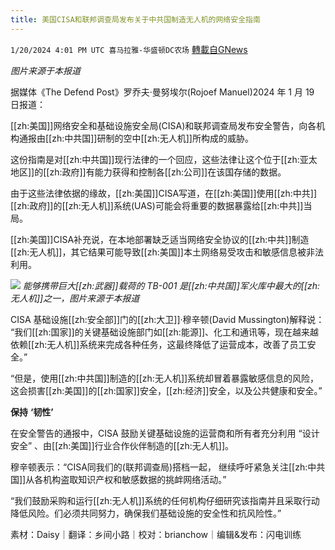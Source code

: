 ```yaml
---
title: 美国CISA和联邦调查局发布关于中共国制造无人机的网络安全指南
---
```

`1/20/2024 4:01 PM UTC 喜马拉雅-华盛顿DC农场` [轉載自GNews](https://gnews.org/articles/2236735)

*图片来源于本报道*



据媒体《The Defend Post》罗乔夫·曼努埃尔(Rojoef Manuel)2024 年 1 月 19 日报道：

[[zh:美国]]网络安全和基础设施安全局(CISA)和联邦调查局发布安全警告，向各机构通报由[[zh:中共国]]研制的空中[[zh:无人机]]所构成的威胁。

这份指南是对[[zh:中共国]]现行法律的一个回应，这些法律让这个位于[[zh:亚太地区]]的[[zh:政府]]有能力获得和控制各[[zh:公司]]在该国存储的数据。

由于这些法律依据的缘故，[[zh:美国]]CISA写道，在[[zh:美国]]使用[[zh:中共]][[zh:政府]]的[[zh:无人机]]系统(UAS)可能会将重要的数据暴露给[[zh:中共]]当局。

[[zh:美国]]CISA补充说，在本地部署缺乏适当网络安全协议的[[zh:中共]]制造[[zh:无人机]]，其它结果可能导致[[zh:美国]]本土网络易受攻击和敏感信息被非法利用。


![](https://i.imgur.com/SUK3jhm.png)
*能够携带巨大[[zh:武器]]载荷的 TB\-001 是[[zh:中共国]]军火库中最大的[[zh:无人机]]之一，图片来源于本报道*


CISA 基础设施[[zh:安全部]]门的[[zh:大卫]]·穆辛顿(David Mussington)解释说： “我们[[zh:国家]]的关键基础设施部门如[[zh:能源]]、化工和通讯等，现在越来越依赖[[zh:无人机]]系统来完成各种任务，这最终降低了运营成本，改善了员工安全。”

“但是，使用[[zh:中共国]]制造的[[zh:无人机]]系统却冒着暴露敏感信息的风险，这会损害[[zh:美国]]的[[zh:国家]]安全，[[zh:经济]]安全，以及公共健康和安全。”

**保持** **‘****韧性****’**

在安全警告的通报中，CISA 鼓励关键基础设施的运营商和所有者充分利用 “设计安全” 、由[[zh:美国]]行业合作伙伴制造的[[zh:无人机]]。

穆辛顿表示：“CISA同我们的(联邦调查局)搭档一起， 继续呼吁紧急关注[[zh:中共国]]从各机构盗取知识产权和敏感数据的挑衅网络活动。”

“我们鼓励采购和运行[[zh:无人机]]系统的任何机构仔细研究该指南并且采取行动降低风险。们必须共同努力，确保我们基础设施的安全性和抗风险性。”



素材：Daisy｜翻译：乡间小路｜校对：brianchow｜编辑&发布：闪电训练
